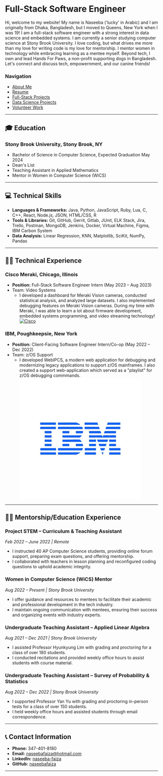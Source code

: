# Full-Stack Software Engineer

Hi, welcome to my website! My name is Naseeba ('lucky' in Arabic) and I am originally from Dhaka, Bangladesh, but I moved to Queens, New York when I was 19! I am a full-stack software engineer with a strong interest in data science and embedded systems. I am currently a senior studying computer science at Stony Brook University.
I love coding, but what drives me more than my love for writing code is my love for mentorship. I mentor women in technology while embracing learning as a mentee myself. Beyond tech, I own and lead Hands For Paws, a non-profit supporting dogs in Bangladesh. Let's connect and discuss tech, empowernment, and our canine friends!

### Navigation
- [About Me](./aboutme.md)
- [Resume](./resume.md)
- [Full-Stack Projects](./projects.md)
- [Data Science Projects](./dataScienceProjects.md)
- [Volunteer Work](./volunteer.md)

---

## 🎓 Education
### Stony Brook University, Stony Brook, NY
- Bachelor of Science in Computer Science, Expected Graduation May 2024
- Dean's List
- Teaching Assistant in Applied Mathematics
- Mentor in Women in Computer Science (WiCS)

---

## 💻 Technical Skills
- **Languages & Frameworks:** Java, Python, JavaScript, Ruby, Lua, C, C++, React, Node.js, JSON, HTML/CSS, R
- **Tools & Libraries:** Git, GitHub, Gerrit, Gitlab, JUnit, ELK Stack, Jira, Trello, Postman, MongoDB, Jenkins, Docker, Virtual Machine, Figma, IBM Carbon System
- **Data Analysis:** Linear Regression, KNN, Matplotlib, SciKit, NumPy, Pandas

---

## 👩‍💼 Technical Experience
### Cisco Meraki, Chicago, Illinois
- **Position:** Full-Stack Software Engineer Intern (May 2023 – Aug 2023)
- Team: Video Systems
  - I developed a dashboard for Meraki Vision cameras, conducted statistical analysis, and analyzed large datasets. I also implemented debugging features on Meraki Vision cameras. During my time with Meraki, I was able to learn a lot about firmware development, embedded systems programming, and video streaming technology!
  [![Cisco](/assets/img/cisco-meraki-og-logo-655x655.jpg.avif)](https://meraki.cisco.com)
### IBM, Poughkeepsie, New York
- **Position:** Client-Facing Software Engineer Intern/Co-op (May 2022 – Dec 2022)
- Team: z/OS Support
  - I developed WebIPCS, a modern web application for debugging and modernizing legacy applications to support z/OS mainframes. I also created a support web-application which served as a "playlist" for z/OS debugging commmands.
  [![IBM](/assets/img/IBM_logo.jpg)](https://www.ibm.com/us-en)

---
## 👩‍🏫 Mentorship/Education Experience

### Project STEM – Curriculum & Teaching Assistant
_Feb 2022 – June 2022 | Remote_
- I instructed 40 AP Computer Science students, providing online forum support, preparing exam questions, and offering mentorship.
- I collaborated with teachers in lesson planning and reconfigured coding questions to uphold academic integrity.

### Women in Computer Science (WiCS) Mentor
_Aug 2022 – Present | Stony Brook University_
- I offer guidance and resources to mentees to facilitate their academic and professional development in the tech industry.
- I maintain ongoing communication with mentees, ensuring their success and organizing events with industry experts.

### Undergraduate Teaching Assistant – Applied Linear Algebra
_Aug 2021 – Dec 2021 | Stony Brook University_
- I assisted Professor Hyunkyung Lim with grading and proctoring for a class of over 180 students.
- I conducted recitations and provided weekly office hours to assist students with course material.

### Undergraduate Teaching Assistant – Survey of Probability & Statistics
_Aug 2022 – Dec 2022 | Stony Brook University_
- I supported Professor Yan Yu with grading and proctoring in-person tests for a class of over 150 students.
- I held weekly office hours and assisted students through email correspondence.

---
## 📞 Contact Information
- **Phone:** 347-401-8180
- **Email:** [naseebafaiza@hotmail.com](mailto:naseebafaiza@hotmail.com)
- **LinkedIn:** [naseeba-faiza](https://www.linkedin.com/in/naseeba-faiza-bbb0871b0/)
- **GitHub:** [naseebafaiza](https://github.com/naseebafaiza)
---
